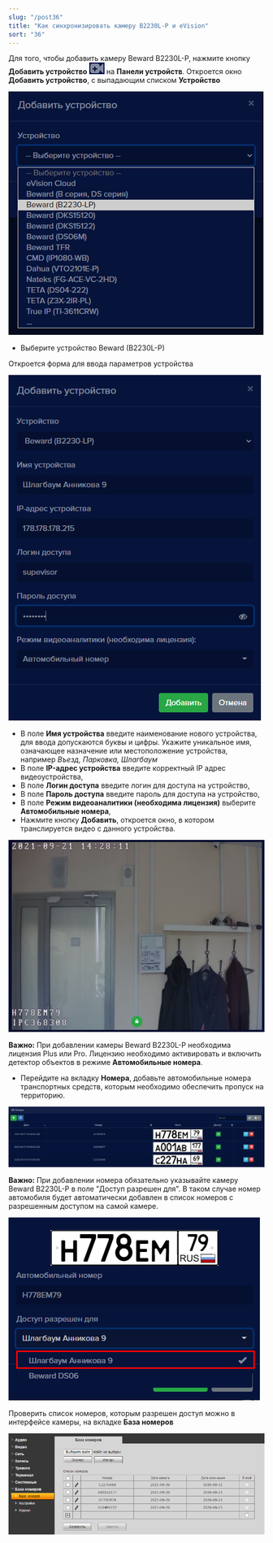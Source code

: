 ```yaml
---
slug: "/post36"
title: "Как синхронизировать камеру B2230L-P и eVision"
sort: "36"
---
```


Для того, чтобы добавить камеру Beward B2230L-P, нажмите кнопку **Добавить устройство** ![](images/image8.png) на **Панели устройств**. Откроется окно **Добавить устройство**, с выпадающим списком **Устройство**

![](images/Screenshot_157.png)

- Выберите устройство Beward (B2230L-P)

Откроется форма для ввода параметров устройства

![](images/Screenshot_200.png)

- В поле **Имя устройства** введите наименование нового устройства, для ввода допускаются буквы и цифры. Укажите уникальное имя, означающее назначение или местоположение устройства, например *Въезд, Парковка, Шлагбаум*
- В поле **IP-адрес устройства** введите корректный IP адрес видеоустройства,
- В поле **Логин доступа** введите логин для доступа на устройство,
- В поле **Пароль доступа** введите пароль для доступа на устройство,
- В поле **Режим видеоаналитики (необходима лицензия)** выберите **Автомобильные номера**,
- Нажмите кнопку **Добавить**, откроется окно, в котором транслируется видео с данного устройства.

![](images/Screenshot_201.png)  

**Важно:** При добавлении камеры Beward B2230L-P необходима лицензия Plus или Pro. Лицензию необходимо активировать и включить детектор объектов в режиме **Автомобильные номера**.

- Перейдите на вкладку **Номера**, добавьте автомобильные номера транспортных средств, которым необходимо обеспечить пропуск на территорию.

![](images/Screenshot_202.png)  

**Важно:** При добавлении номера обязательно указывайте камеру Beward B2230L-P в поле "Доступ разрешен для". В таком случае номер автомобиля будет автоматически добавлен в список номеров с разрешенным доступом на самой камере.

![](images/Screenshot_197.png)  

Проверить список номеров, которым разрешен доступ можно в интерфейсе камеры, на вкладке **База номеров**

![](images/Screenshot_203.png)  